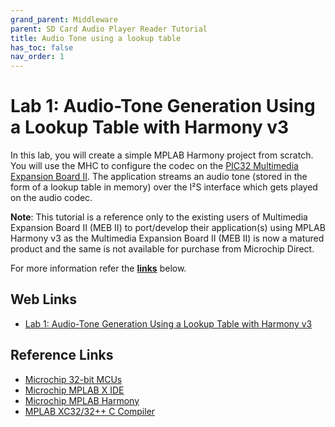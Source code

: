 ```yaml
---
grand_parent: Middleware
parent: SD Card Audio Player Reader Tutorial
title: Audio Tone using a lookup table
has_toc: false
nav_order: 1
---
```


# Lab 1: Audio-Tone Generation Using a Lookup Table with Harmony v3


In this lab, you will create a simple MPLAB Harmony project from scratch. You will use the MHC to configure the codec on the <a href="https://www.microchip.com/DevelopmentTools/ProductDetails/DM320005-5" target="_blank">PIC32 Multimedia Expansion Board II</a>. The application streams an audio tone (stored in the form of a lookup table in memory) over the I²S interface which gets played on the audio codec.

**Note**: This tutorial is a reference only to the existing users of Multimedia Expansion Board II (MEB II) to port/develop their application(s) using MPLAB Harmony v3 as the Multimedia Expansion Board II (MEB II) is now a matured product and the same is not available for purchase from Microchip Direct.

For more information refer the **[links](#Web-Links)** below.

## <a id="Web-Links"> </a>
## Web Links

- <a href="https://microchipdeveloper.com/harmony3:audio-player-lab1" target="_blank">Lab 1: Audio-Tone Generation Using a Lookup Table with Harmony v3</a>


## Reference Links
- <a href="https://www.microchip.com/design-centers/32-bit" target="_blank">Microchip 32-bit MCUs</a>
- <a href="https://www.microchip.com/mplab/mplab-x-ide" target="_blank">Microchip MPLAB X IDE</a>
- <a href="https://www.microchip.com/mplab/mplab-harmony" target="_blank">Microchip MPLAB Harmony</a>
- <a href="https://www.microchip.com/mplab/compilers" target="_blank">MPLAB XC32/32++ C Compiler</a>
